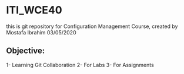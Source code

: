 # ITI_WCE40
this is git repository for Configuration Management Course, created by Mostafa Ibrahim 03/05/2020
## Objective:
1- Learning Git Collaboration
2- For Labs
3- For Assignments
